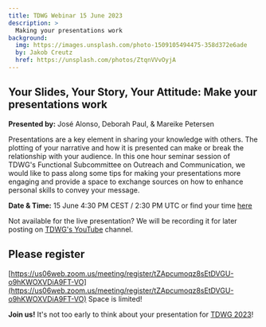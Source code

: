 ```yaml
---
title: TDWG Webinar 15 June 2023
description: >
  Making your presentations work
background:
  img: https://images.unsplash.com/photo-1509105494475-358d372e6ade
  by: Jakob Creutz
  href: https://unsplash.com/photos/ZtqnVVvOyjA
---
```


## Your Slides, Your Story, Your Attitude: Make your presentations work

**Presented by:** José Alonso, Deborah Paul, & Mareike Petersen

Presentations are a key element in sharing your knowledge with others. The plotting of your narrative and how it is presented can make or break the relationship with your audience. In this one hour seminar session of TDWG's Functional Subcommittee on Outreach and Communication, we would like to pass along some tips for making your presentations more engaging and provide a space to exchange sources on how to enhance personal skills to convey your message.

**Date & Time:** 15 June 4:30 PM CEST / 2:30 PM UTC or find your time [here](https://www.timeanddate.com/worldclock/fixedtime.html?msg=TDWG+Webinar%3A+Your+Slides%2C+Your+Story%2C+Your+Attitude%3A+Make+your+presentations+work&iso=20230615T1430&p1=1440)

Not available for the live presentation? We will be recording it for later posting on [TDWG's YouTube](https://www.youtube.com/@tdwg) channel.

## Please register

[https://us06web.zoom.us/meeting/register/tZApcumoqz8sEtDVGU-o9hKWOXVDiA9FT-VO](https://us06web.zoom.us/meeting/register/tZApcumoqz8sEtDVGU-o9hKWOXVDiA9FT-VO) Space is limited!

**Join us!** It's not too early to think about your presentation for [TDWG 2023](/conferences/2023/)!
